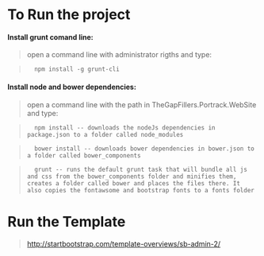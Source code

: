 ﻿# To Run the project

#### Install grunt comand line:

>open a command line with administrator rigths and type:

>       npm install -g grunt-cli


#### Install node and bower dependencies:

>open a command line with the path in TheGapFillers.Portrack.WebSite and type:

>       npm install -- downloads the nodeJs dependencies in package.json to a folder called node_modules

>       bower install -- downloads bower dependencies in bower.json to a folder called bower_components

>       grunt -- runs the default grunt task that will bundle all js and css from the bower_components folder and minifies them, creates a folder called bower and places the files there. It also copies the fontawsome and bootstrap fonts to a fonts folder

# Run the Template
>   http://startbootstrap.com/template-overviews/sb-admin-2/
